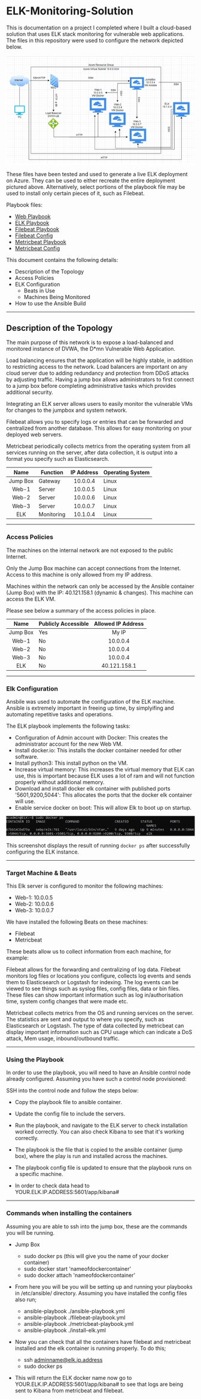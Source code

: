 # ELK-Monitoring-Solution
This is documentation on a project I completed where I built a cloud-based solution that uses ELK stack monitoring for vulnerable web applications.
The files in this repository were used to configure the network depicted below.

![Network Topology](./images/networktopology.PNG)

These files have been tested and used to generate a live ELK deployment on Azure. They can be used to either recreate the entire deployment pictured above. Alternatively, select portions of the playbook file may be used to install only certain pieces of it, such as Filebeat.

Playbook files:
- [Web Playbook](./Ansible/ansible-playbook.yml)
- [ELK Playbook](./Ansible/install-elk.yml)
- [Filebeat Playbook](./Ansible/filebeat-playbook.yml)
- [Filebeat Config](./Ansible/filebeat-config.yml)
- [Metricbeat Playbook](./Ansible/metricbeat-playbook.yml)
- [Metricbeat Config](./Ansible/metricbeat-config.yml)

This document contains the following details:
- Description of the Topology
- Access Policies
- ELK Configuration
  - Beats in Use
  - Machines Being Monitored
- How to use the Ansible Build

---  

## Description of the Topology

The main purpose of this network is to expose a load-balanced and monitored instance of DVWA, the D*mn Vulnerable Web Application.

Load balancing ensures that the application will be highly stable, in addition to restricting access to the network.
Load balancers are important on any cloud server due to adding redundancy and protection from DDoS attacks by adjusting traffic. Having a jump box allows administrators to first connect to a jump box before completing administrative tasks which provides additional security.

Integrating an ELK server allows users to easily monitor the vulnerable VMs for changes to the jumpbox and system network.

Filebeat allows you to specify logs or entries that can be forwarded and centralized from another database. This allows for easy monitoring on your deployed web servers.

Metricbeat periodically collects metrics from the operating system from all services running on the server, after data collection, it is output into a format you specify such as Elasticsearch.

|   Name   	| Function   	| IP Address 	| Operating System 	|
|:--------:	|------------	|:----------:	|------------------	|
| Jump Box 	| Gateway    	| 10.0.0.4   	| Linux            	|
| Web-1    	| Server     	| 10.0.0.5   	| Linux            	|
| Web-2    	| Server     	| 10.0.0.6   	| Linux            	|
| Web-3    	| Server     	| 10.0.0.7   	| Linux            	|
| ELK      	| Monitoring 	| 10.1.0.4   	| Linux            	|

---  

### Access Policies

The machines on the internal network are not exposed to the public Internet.

Only the Jump Box machine can accept connections from the Internet. Access to this machine is only allowed from my IP address.

Machines within the network can only be accessed by the Ansible container (Jump Box) with the IP: 40.121.158.1 (dynamic & changes). This machine can access the ELK VM.

Please see below a summary of the access policies in place.

|   Name   	| Publicly Accessible 	| Allowed IP Address 	|
|:--------:	|---------------------	|:------------------:	|
| Jump Box 	| Yes                 	| My IP              	|
| Web-1    	| No                  	| 10.0.0.4           	|
| Web-2    	| No                  	| 10.0.0.4           	|
| Web-3    	| No                  	| 10.0.0.4           	|
| ELK      	| No                  	| 40.121.158.1       	|

---  

### Elk Configuration

Ansbile was used to automate the configuration of the ELK machine. Ansible is extremely important in freeing up time, by simplyifing and automating repetitive tasks and operations.

The ELK playbook implements the following tasks:
- Configuration of Admin account with Docker: This creates the administrator account for the new Web VM.
- Install docker.io: This installs the docker container needed for other software.
- Install python3: This install python on the VM.
- Increase virtual memory: This increases the virtual memory that ELK can use, this is important because ELK uses a lot of ram and will not function properly without additional memory.
- Download and install docker elk container with published ports '5601,9200,5044': This allocates the ports that the docker elk container will use.
- Enable service docker on boot: This will allow Elk to boot up on startup.

![ELK](./images/elk-capture.PNG)

This screenshot displays the result of running `docker ps` after successfully configuring the ELK instance.

---  

### Target Machine & Beats

This Elk server is configured to monitor the following machines:

- Web-1:	 10.0.0.5
- Web-2:	 10.0.0.6
- Web-3:	 10.0.0.7

We have installed the following Beats on these machines:

- Filebeat
- Metricbeat

These beats allow us to collect information from each machine, for example:

Filebeat allows for the forwarding and centralizing of log data. Filebeat monitors log files or locations you configure, collects log events and sends them to Elasticsearch or Logstash for indexing.
The log events can be viewed to see things such as syslog files, config files, data or bin files. These files can show important information such as log in/authorisation time, system config changes that were made etc.

Metricbeat collects metrics from the OS and running services on the server. The statistics are sent and output to where you specify, such as Elasticsearch or Logstash.
The type of data collected by metricbeat can display important information such as CPU usage which can indicate a DoS attack, Mem usage, inbound/outbound traffic.

---  

### Using the Playbook

In order to use the playbook, you will need to have an Ansible control node already configured. Assuming you have such a control node provisioned: 

SSH into the control node and follow the steps below:

- Copy the playbook file to ansible container.
- Update the config file to include the servers.
- Run the playbook, and navigate to the ELK server to check installation worked correctly. You can also check Kibana to see that it's working correctly.

- The playbook is the file that is copied to the ansible container (jump box), where the play is run and installed across the machines.
- The playbook config file is updated to ensure that the playbook runs on a specific machine.
- In order to check data head to YOUR.ELK.IP.ADDRESS:5601/app/kibana#

---

### Commands when installing the containers

Assuming you are able to ssh into the jump box, these are the commands you will be running.

- Jump Box
  - sudo docker ps (this will give you the name of your docker container)
  - sudo docker start 'nameofdockercontainer'
  - sudo docker attach 'nameofdockercontainer'

- From here you will be you will be setting up and running your playbooks in /etc/ansible/ directory. Assuming you have installed the config files also run;
  - ansible-playbook ./ansible-playbook.yml
  - ansible-playbook ./filebeat-playbook.yml
  - ansible-playbook ./metricbeat-playbook.yml
  - ansible-playbook ./install-elk.yml

- Now you can check that all the containers have filebeat and metricbeat installed and the elk container is running properly. To do this;
  - ssh adminname@elk.ip.address
  - sudo docker ps
- This will return the ELK docker name now go to YOUR.ELK.IP.ADDRESS:5601/app/kibana# to see that logs are being sent to Kibana from metricbeat and filebeat.






























